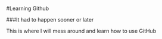 #Learning Github

###It had to happen sooner or later


This is where I will mess around and learn how to use GitHub
